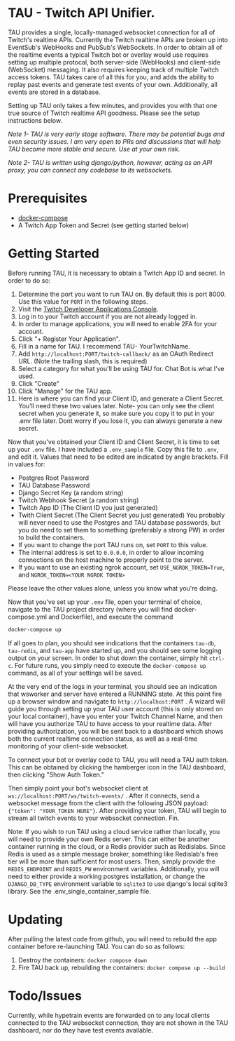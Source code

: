 # TAU - Twitch API Unifier.

TAU provides a single, locally-managed websocket connection for
all of Twitch's realtime APIs. Currently the Twitch realtime
APIs are broken up into EventSub's WebHooks and PubSub's WebSockets.
In order to obtain all of the realtime events a typical Twitch bot or
overlay would use requires setting up multiple protocal, both server-side
(WebHooks) and client-side (WebSocket) messaging. It also requires
keeping track of multiple Twitch access tokens. TAU takes care of all
this for you, and adds the ability to replay past events and generate
test events of your own. Additionally, all events are stored in a
database.

Setting up TAU only takes a few minutes, and provides you with that
one true source of Twitch realtime API goodness. Please see the
setup instructions below.

_Note 1- TAU is very early stage software. There may be potential bugs
and even security issues. I am very open to PRs and discussions that
will help TAU become more stable and secure. Use at your own risk._

_Note 2- TAU is written using django/python, however, acting as an
API proxy, you can connect any codebase to its websockets._

# Prerequisites

- [docker-compose](https://docs.docker.com/compose/install/)
- A Twitch App Token and Secret (see getting started below)

# Getting Started

Before running TAU, it is necessary to obtain a Twitch App ID and
secret. In order to do so:

1. Determine the port you want to run TAU on.  By default this is port 8000.  Use this value for `PORT` in the following steps.
1. Visit the [Twitch Developer Applications Console](https://dev.twitch.tv/console/apps).
2. Log in to your Twitch account if you are not already logged in.
3. In order to manage applications, you will need to enable 2FA for your account.
4. Click "+ Register Your Application".
5. Fill in a name for TAU. I recommend TAU- YourTwitchName.
6. Add `http://localhost:PORT/twitch-callback/` as an OAuth Redirect URL. (Note the trailing slash, this is required)
7. Select a category for what you'll be using TAU for. Chat Bot is what I've used.
8. Click "Create"
9. Click "Manage" for the TAU app.
10. Here is where you can find your Client ID, and generate a Client Secret. You'll need these two values later. Note- you can only see the client secret when you generate it, so make sure you copy it to put in your .env file later. Dont worry if you lose it, you can always generate a new secret.

Now that you've obtained your Client ID and Client Secret, it is time to set up your `.env` file. I have included a `.env_sample` file. Copy this file to `.env`, and edit it. Values that
need to be edited are indicated by angle brackets. Fill in values for:

- Postgres Root Password
- TAU Database Password
- Django Secret Key (a random string)
- Twitch Webhook Secret (a random string)
- Twitch App ID (The Client ID you just generated)
- Twith Client Secret (The Client Secret you just generated)
  You probably will never need to use the Postgres and TAU database passwords, but you do need to set them to something (preferably a strong PW) in order to build the containers. 
- If you want to change the port TAU runs on, set `PORT` to this value.
- The internal address is set to `0.0.0.0`, in order to allow incoming connections on the host machine to properly point to the server.
- If you want to use an existing ngrok account, set `USE_NGROK_TOKEN=True`, and `NGROK_TOKEN=<YOUR NGROK TOKEN>`

Please leave the other values alone, unless you know what you're doing.

Now that you've set up your `.env` file, open your terminal of choice, navigate to the TAU project directory (where you will find docker-compose.yml and Dockerfile), and execute the command

```bash
docker-compose up
```

If all goes to plan, you should see indications that the containers `tau-db`, `tau-redis`, and `tau-app` have started up, and you should see some logging output on your screen. In order to shut down the container, simply hit `ctrl-c`.  For future runs, you simply need to execute the `docker-compose up` command, as all of your settings will be saved.

At the very end of the logs in your terminal, you should see an indication that wsworker and server have entered a RUNNING state. At this point fire up a browser window and navigate to `http://localhost:PORT` . A wizard will guide you through setting up your TAU user account (this is only stored on your local container), have you enter your Twitch Channel Name, and then will have you authorize TAU to have access to your realtime data. After providing authorization, you will be sent back to a dashboard which shows both the current realtime connection status, as well as a real-time monitoring of your client-side websocket.

To connect your bot or overlay code to TAU, you will need a TAU auth token.  This can be obtained by clicking the hamberger icon in the TAU dashboard, then clicking "Show Auth Token."

Then simply point your bot's websocket client at `ws://localhost:PORT/ws/twitch-events/` .  After it connects, send a websocket message from the client with the following JSON payload: `{"token": "YOUR_TOKEN HERE"}`.  After providing your token, TAU will begin to stream all twitch events to your websocket connection.  Fin.

Note: If you wish to run TAU using a cloud service rather than locally, you will need to provide your own Redis server.  This can either be another container running in the cloud, or a Redis provider such as Redislabs.  Since Redis is used as a simple message broker, something like Redislab's free tier will be more than sufficient for most users.  Then, simply provide the `REDIS_ENDPOINT` and `REDIS_PW` environment variables.  Additionally, you will need to either provide a working postgres installation, or change the `DJANGO_DB_TYPE` environment variable to `sqlite3` to use django's local sqlite3 library.  See the .env_single_container_sample file.

# Updating

After pulling the latest code from github, you will need to rebuild the app container before re-launching TAU.  You can do so as follows:

1. Destroy the containers: `docker compose down`
2. Fire TAU back up, rebuilding the containers: `docker compose up --build`

# Todo/Issues

Currently, while hypetrain events are forwarded on to any local clients connected to the TAU websocket connection, they are not shown in the TAU dashboard, nor do they have test events available.
